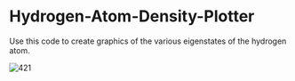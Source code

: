 # Hydrogen-Atom-Density-Plotter

Use this code to create graphics of the various eigenstates of the hydrogen atom.

![421](https://user-images.githubusercontent.com/72924413/166525813-9ce6e610-bf06-4ca7-82a6-07a917b37dbd.png)
